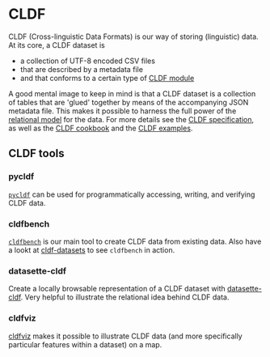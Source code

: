 # CLDF

CLDF (Cross-linguistic Data Formats) is our way of storing (linguistic) data. At
its core, a CLDF dataset is

- a collection of UTF-8 encoded CSV files
- that are described by a metadata file
- and that conforms to a certain type of [CLDF
  module](https://github.com/cldf/cldf#cldf-modules)

A good mental image to keep in mind is that a CLDF dataset is a collection of
tables that are 'glued' together by means of the accompanying JSON metadata
file. This makes it possible to harness the full power of the [relational
model](https://en.wikipedia.org/wiki/Relational_model) for the data. For more
details see the [CLDF specification](https://github.com/cldf/cldf), as well as
the [CLDF cookbook](https://github.com/cldf/cookbook) and the [CLDF
examples](https://github.com/cldf/cldf/tree/master/examples).

## CLDF tools

### pycldf

[`pycldf`](https://github.com/cldf/pycldf) can be used for programmatically
accessing, writing, and verifying CLDF data.

### cldfbench

[`cldfbench`](https://github.com/cldf/cldfbench) is our main tool to create CLDF
data from existing data. Also have a lookt at
[cldf-datasets](https://github.com/cldf-datasets) to see `cldfbench` in action.

### datasette-cldf

Create a locally browsable representation of a CLDF dataset with
[datasette-cldf](https://github.com/cldf/datasette-cldf). Very helpful to
illustrate the relational idea behind CLDF data.

### cldfviz

[cldfviz](https://github.com/cldf/cldfviz) makes it possible to illustrate CLDF
data (and more specifically particular features within a dataset) on a map.

